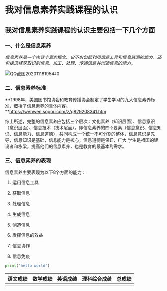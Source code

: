# 我对信息素养实践课程的认识

## 我对信息素养实践课程的认识主要包括一下几个方面

### 一、什么是信息素养

​	*信息素养是一个内容丰富的概念。它不仅包括利用信息工具和信息资源的能力，还包括选择获取识别信息、加工、处理、传递信息并创造信息的能力*。

![QQ截图20201118195440](C:\Users\YT\Pictures\QQ截图20201118195440.png)

### 二、信息素养标准

​	**1998年，美国图书馆协会和教育传播协会制定了学生学习的九大信息素养标准，概括了信息素养的具体内容。**https://wenwen.sogou.com/z/q829208341.htm

​	综上所述，完整的信息素养应包括三个层次：文化素养（知识层面）、信息意识（意识层面）、信息技术（技术层面）。即信息素养的四个要素（信息意识、信息知识、信息能力、信息道德），共同构成一个统一不可分割的整体，信息意识是先导，信息知识是基础，信息能力是核心，信息道德是保证，广大	学生是祖国的建设者和栋梁，提高他们的信息素养，也是教育的最基本的需求。

### 三、信息素养的表现

信息素养主要表现为以下8个方面的能力：

1. 运用信息工具

2. 获取信息

3. 处理信息

4. 生成信息

5. 创造信息

6. 发挥信息的效益

7. 信息协作

8. 信息免疫

   

```python
print('hello world')
```

| 语文成绩 | 数学成绩 | 英语成绩 | 理科综合成绩 | 总成绩 |
| :------: | :------: | :------: | :----------: | :----: |
|          |          |          |              |        |

